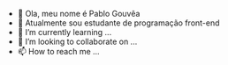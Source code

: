 - 👋 Ola, meu nome é Pablo Gouvêa
- 👀 Atualmente sou estudante de programação front-end 
- 🌱 I’m currently learning ...
- 💞️ I’m looking to collaborate on ...
- 📫 How to reach me ...

<!---
PabloGouvea/PabloGouvea is a ✨ special ✨ repository because its `README.md` (this file) appears on your GitHub profile.
You can click the Preview link to take a look at your changes.
--->
